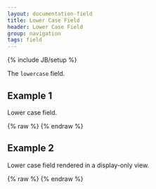 ```yaml
---
layout: documentation-field
title: Lower Case Field
header: Lower Case Field
group: navigation
tags: field
---
```

{% include JB/setup %}


The ```lowercase``` field.


## Example 1
Lower case field.
<div id="field1"> </div>
{% raw %}
<script type="text/javascript" id="field1-script">
$("#field1").alpaca({
    "data": "Ice cream is wonderful.",
    "schema": {
        "format": "lowercase"
    }
});
</script>
{% endraw %}


## Example 2
Lower case field rendered in a display-only view.
<div id="field2"> </div>
{% raw %}
<script type="text/javascript" id="field2-script">
$("#field2").alpaca({
    "data": "Ice cream is wonderful.",
    "schema": {
        "format": "lowercase"
    },
    "view": "VIEW_BOOTSTRAP_DISPLAY"
});
</script>
{% endraw %}